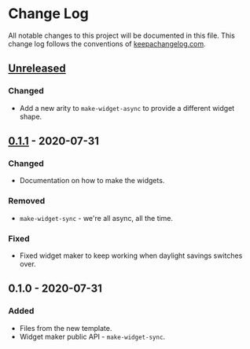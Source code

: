 # Change Log
All notable changes to this project will be documented in this file. This change log follows the conventions of [keepachangelog.com](http://keepachangelog.com/).

## [Unreleased]
### Changed
- Add a new arity to `make-widget-async` to provide a different widget shape.

## [0.1.1] - 2020-07-31
### Changed
- Documentation on how to make the widgets.

### Removed
- `make-widget-sync` - we're all async, all the time.

### Fixed
- Fixed widget maker to keep working when daylight savings switches over.

## 0.1.0 - 2020-07-31
### Added
- Files from the new template.
- Widget maker public API - `make-widget-sync`.

[Unreleased]: https://github.com/your-name/flexserach/compare/0.1.1...HEAD
[0.1.1]: https://github.com/your-name/flexserach/compare/0.1.0...0.1.1
